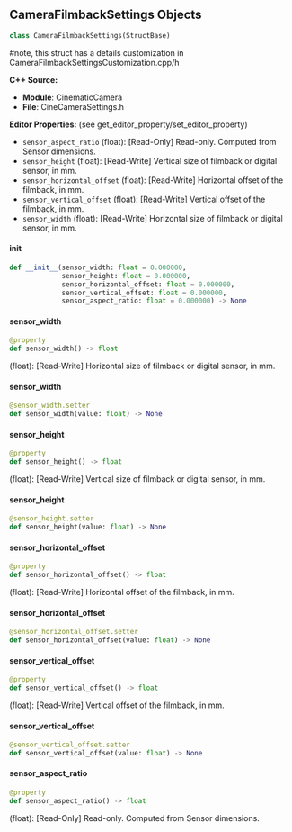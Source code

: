 ## CameraFilmbackSettings Objects

```python
class CameraFilmbackSettings(StructBase)
```

#note, this struct has a details customization in CameraFilmbackSettingsCustomization.cpp/h

**C++ Source:**

- **Module**: CinematicCamera
- **File**: CineCameraSettings.h

**Editor Properties:** (see get_editor_property/set_editor_property)

- ``sensor_aspect_ratio`` (float):  [Read-Only] Read-only. Computed from Sensor dimensions.
- ``sensor_height`` (float):  [Read-Write] Vertical size of filmback or digital sensor, in mm.
- ``sensor_horizontal_offset`` (float):  [Read-Write] Horizontal offset of the filmback, in mm.
- ``sensor_vertical_offset`` (float):  [Read-Write] Vertical offset of the filmback, in mm.
- ``sensor_width`` (float):  [Read-Write] Horizontal size of filmback or digital sensor, in mm.

<a id="unreal.CameraFilmbackSettings.__init__"></a>

#### __init__

```python
def __init__(sensor_width: float = 0.000000,
             sensor_height: float = 0.000000,
             sensor_horizontal_offset: float = 0.000000,
             sensor_vertical_offset: float = 0.000000,
             sensor_aspect_ratio: float = 0.000000) -> None
```

<a id="unreal.CameraFilmbackSettings.sensor_width"></a>

#### sensor_width

```python
@property
def sensor_width() -> float
```

(float):  [Read-Write] Horizontal size of filmback or digital sensor, in mm.

<a id="unreal.CameraFilmbackSettings.sensor_width"></a>

#### sensor_width

```python
@sensor_width.setter
def sensor_width(value: float) -> None
```

<a id="unreal.CameraFilmbackSettings.sensor_height"></a>

#### sensor_height

```python
@property
def sensor_height() -> float
```

(float):  [Read-Write] Vertical size of filmback or digital sensor, in mm.

<a id="unreal.CameraFilmbackSettings.sensor_height"></a>

#### sensor_height

```python
@sensor_height.setter
def sensor_height(value: float) -> None
```

<a id="unreal.CameraFilmbackSettings.sensor_horizontal_offset"></a>

#### sensor_horizontal_offset

```python
@property
def sensor_horizontal_offset() -> float
```

(float):  [Read-Write] Horizontal offset of the filmback, in mm.

<a id="unreal.CameraFilmbackSettings.sensor_horizontal_offset"></a>

#### sensor_horizontal_offset

```python
@sensor_horizontal_offset.setter
def sensor_horizontal_offset(value: float) -> None
```

<a id="unreal.CameraFilmbackSettings.sensor_vertical_offset"></a>

#### sensor_vertical_offset

```python
@property
def sensor_vertical_offset() -> float
```

(float):  [Read-Write] Vertical offset of the filmback, in mm.

<a id="unreal.CameraFilmbackSettings.sensor_vertical_offset"></a>

#### sensor_vertical_offset

```python
@sensor_vertical_offset.setter
def sensor_vertical_offset(value: float) -> None
```

<a id="unreal.CameraFilmbackSettings.sensor_aspect_ratio"></a>

#### sensor_aspect_ratio

```python
@property
def sensor_aspect_ratio() -> float
```

(float):  [Read-Only] Read-only. Computed from Sensor dimensions.

<a id="unreal.NamedFilmbackPreset"></a>